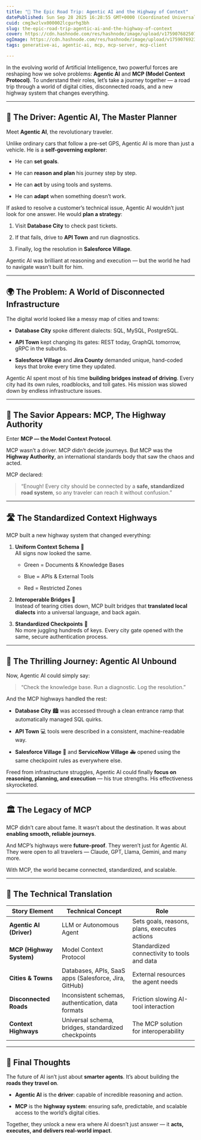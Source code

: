 ```yaml
---
title: "🚗 The Epic Road Trip: Agentic AI and the Highway of Context"
datePublished: Sun Sep 28 2025 16:28:55 GMT+0000 (Coordinated Universal Time)
cuid: cmg3wzlvx000002lcgurhg3bh
slug: the-epic-road-trip-agentic-ai-and-the-highway-of-context
cover: https://cdn.hashnode.com/res/hashnode/image/upload/v1759076825074/2ebd60d4-4583-4545-b6bf-5ef9c0644697.png
ogImage: https://cdn.hashnode.com/res/hashnode/image/upload/v1759076923792/655aeb3d-172c-438e-977f-54eaa0de8324.png
tags: generative-ai, agentic-ai, mcp, mcp-server, mcp-client

---
```


In the evolving world of Artificial Intelligence, two powerful forces are reshaping how we solve problems: **Agentic AI** and **MCP (Model Context Protocol)**. To understand their roles, let’s take a journey together — a road trip through a world of digital cities, disconnected roads, and a new highway system that changes everything.

---

## 🚗 The Driver: Agentic AI, The Master Planner

Meet **Agentic AI**, the revolutionary traveler.

Unlike ordinary cars that follow a pre-set GPS, Agentic AI is more than just a vehicle. He is a **self-governing explorer**:

* He can **set goals**.
    
* He can **reason and plan** his journey step by step.
    
* He can **act** by using tools and systems.
    
* He can **adapt** when something doesn’t work.
    

If asked to resolve a customer’s technical issue, Agentic AI wouldn’t just look for one answer. He would **plan a strategy**:

1. Visit **Database City** to check past tickets.
    
2. If that fails, drive to **API Town** and run diagnostics.
    
3. Finally, log the resolution in **Salesforce Village**.
    

Agentic AI was brilliant at reasoning and execution — but the world he had to navigate wasn’t built for him.

---

## 🌍 The Problem: A World of Disconnected Infrastructure

The digital world looked like a messy map of cities and towns:

* **Database City** spoke different dialects: SQL, MySQL, PostgreSQL.
    
* **API Town** kept changing its gates: REST today, GraphQL tomorrow, gRPC in the suburbs.
    
* **Salesforce Village** and **Jira County** demanded unique, hand-coded keys that broke every time they updated.
    

Agentic AI spent most of his time **building bridges instead of driving**. Every city had its own rules, roadblocks, and toll gates. His mission was slowed down by endless infrastructure issues.

---

## 🚦 The Savior Appears: MCP, The Highway Authority

Enter **MCP — the Model Context Protocol**.

MCP wasn’t a driver. MCP didn’t decide journeys. But MCP was the **Highway Authority**, an international standards body that saw the chaos and acted.

MCP declared:

> “Enough! Every city should be connected by a **safe, standardized road system**, so any traveler can reach it without confusion.”

---

## 🛣️ The Standardized Context Highways

MCP built a new highway system that changed everything:

1. **Uniform Context Schema** 🛑  
    All signs now looked the same.
    
    * Green = Documents & Knowledge Bases
        
    * Blue = APIs & External Tools
        
    * Red = Restricted Zones
        
2. **Interoperable Bridges** 🌉  
    Instead of tearing cities down, MCP built bridges that **translated local dialects** into a universal language, and back again.
    
3. **Standardized Checkpoints** 🔐  
    No more juggling hundreds of keys. Every city gate opened with the same, secure authentication process.
    

---

## 🎉 The Thrilling Journey: Agentic AI Unbound

Now, Agentic AI could simply say:

> “Check the knowledge base. Run a diagnostic. Log the resolution.”

And the MCP highways handled the rest:

* **Database City** 🏙️ was accessed through a clean entrance ramp that automatically managed SQL quirks.
    
* **API Town** 💻 tools were described in a consistent, machine-readable way.
    
* **Salesforce Village** 🏡 and **ServiceNow Village** 🚑 opened using the same checkpoint rules as everywhere else.
    

Freed from infrastructure struggles, Agentic AI could finally **focus on reasoning, planning, and execution** — his true strengths. His effectiveness skyrocketed.

---

## 🏛️ The Legacy of MCP

MCP didn’t care about fame. It wasn’t about the destination. It was about **enabling smooth, reliable journeys**.

And MCP’s highways were **future-proof**. They weren’t just for Agentic AI. They were open to all travelers — Claude, GPT, Llama, Gemini, and many more.

With MCP, the world became connected, standardized, and scalable.

---

## 📜 The Technical Translation

| Story Element | Technical Concept | Role |
| --- | --- | --- |
| **Agentic AI (Driver)** | LLM or Autonomous Agent | Sets goals, reasons, plans, executes actions |
| **MCP (Highway System)** | Model Context Protocol | Standardized connectivity to tools and data |
| **Cities & Towns** | Databases, APIs, SaaS apps (Salesforce, Jira, GitHub) | External resources the agent needs |
| **Disconnected Roads** | Inconsistent schemas, authentication, data formats | Friction slowing AI-tool interaction |
| **Context Highways** | Universal schema, bridges, standardized checkpoints | The MCP solution for interoperability |

---

## 🌟 Final Thoughts

The future of AI isn’t just about **smarter agents**. It’s about building the **roads they travel on**.

* **Agentic AI** is the **driver**: capable of incredible reasoning and action.
    
* **MCP** is the **highway system**: ensuring safe, predictable, and scalable access to the world’s digital cities.
    

Together, they unlock a new era where AI doesn’t just answer — it **acts, executes, and delivers real-world impact**.